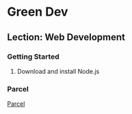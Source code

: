 # Green Dev

## Lection: Web Development

### Getting Started

1. Download and install Node.js


### Parcel
[Parcel](https://parceljs.org/features/production/)